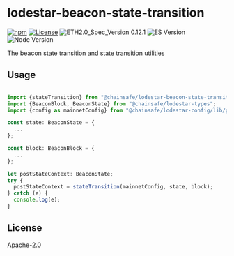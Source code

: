 # lodestar-beacon-state-transition

[![npm](https://img.shields.io/npm/v/@chainsafe/lodestar-beacon-state-transition)](https://www.npmjs.com/package/@chainsafe/lodestar-beacon-state-transition)
[![License](https://img.shields.io/badge/License-Apache%202.0-blue.svg)](https://opensource.org/licenses/Apache-2.0)
![ETH2.0_Spec_Version 0.12.1](https://img.shields.io/badge/ETH2.0_Spec_Version-0.12.1-2e86c1.svg)
![ES Version](https://img.shields.io/badge/ES-2020-yellow)
![Node Version](https://img.shields.io/badge/node-12.x-green)

The beacon state transition and state transition utilities

## Usage

```typescript

import {stateTransition} from "@chainsafe/lodestar-beacon-state-transition";
import {BeaconBlock, BeaconState} from "@chainsafe/lodestar-types";
import {config as mainnetConfig} from "@chainsafe/lodestar-config/lib/presets/mainnet";

const state: BeaconState = {
  ...
};

const block: BeaconBlock = {
  ...
};

let postStateContext: BeaconState;
try {
  postStateContext = stateTransition(mainnetConfig, state, block);
} catch (e) {
  console.log(e);
}
```

## License

Apache-2.0
